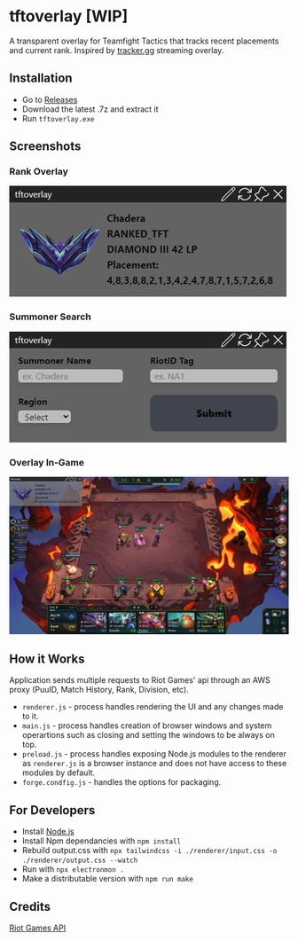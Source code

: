 # tftoverlay [WIP]

A transparent overlay for Teamfight Tactics that tracks recent placements and current rank. Inspired by [tracker.gg](https://tracker.gg/overlays) streaming overlay.

## Installation
- Go to [Releases](https://github.com/chidera-nwankwo/tftoverlay/releases)
- Download the latest .7z and extract it
- Run `tftoverlay.exe`

## Screenshots

### Rank Overlay 

![Overlay](assets/screenshots/image1.png)

### Summoner Search

![Search](assets/screenshots/image2.png)

### Overlay In-Game

![In Game](assets/screenshots/image.png)

## How it Works

Application sends multiple requests to Riot Games' api through an AWS proxy (PuuID, Match History, Rank, Division, etc). 
- `renderer.js` - process handles rendering the UI and any changes made to it.
- `main.js` - process handles creation of browser windows and system operartions such as closing and setting the windows to be always on top.
- `preload.js` - process handles exposing Node.js modules to the renderer as `renderer.js` is a browser instance and does not have access to these modules by default.
- `forge.condfig.js` - handles the options for packaging. 

## For Developers
- Install [Node.js](https://nodejs.org/en/download/package-manager)
- Install Npm dependancies with `npm install`
- Rebuild output.css with `npx tailwindcss -i ./renderer/input.css -o ./renderer/output.css --watch`
- Run with `npx electronmon .`
- Make a distributable version with `npm run make`

## Credits
[Riot Games API](https://developer.riotgames.com/apis)

